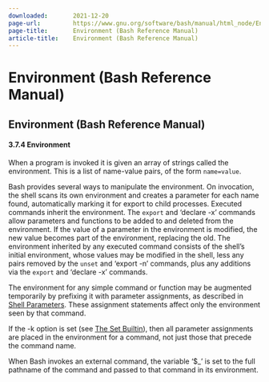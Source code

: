 ```yaml
---
downloaded:       2021-12-20
page-url:         https://www.gnu.org/software/bash/manual/html_node/Environment.html
page-title:       Environment (Bash Reference Manual)
article-title:    Environment (Bash Reference Manual)
---
```

# Environment (Bash Reference Manual)

Environment (Bash Reference Manual)
---

#### 3.7.4 Environment

When a program is invoked it is given an array of strings called the environment. This is a list of name-value pairs, of the form `name=value`.

Bash provides several ways to manipulate the environment. On invocation, the shell scans its own environment and creates a parameter for each name found, automatically marking it for export to child processes. Executed commands inherit the environment. The `export` and ‘declare -x’ commands allow parameters and functions to be added to and deleted from the environment. If the value of a parameter in the environment is modified, the new value becomes part of the environment, replacing the old. The environment inherited by any executed command consists of the shell’s initial environment, whose values may be modified in the shell, less any pairs removed by the `unset` and ‘export -n’ commands, plus any additions via the `export` and ‘declare -x’ commands.

The environment for any simple command or function may be augmented temporarily by prefixing it with parameter assignments, as described in [Shell Parameters][1]. These assignment statements affect only the environment seen by that command.

If the \-k option is set (see [The Set Builtin][2]), then all parameter assignments are placed in the environment for a command, not just those that precede the command name.

When Bash invokes an external command, the variable ‘$\_’ is set to the full pathname of the command and passed to that command in its environment.

[1]: https://www.gnu.org/software/bash/manual/html_node/Shell-Parameters.html
[2]: https://www.gnu.org/software/bash/manual/html_node/The-Set-Builtin.html
